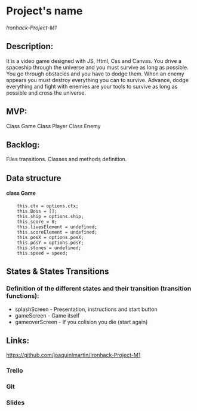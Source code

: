 # Project's name

*Ironhack-Project-M1*

## Description:
It is a video game designed with JS, Html, Css and Canvas. You drive a spaceship through the universe and you must survive as long as possible. You go through obstacles and you have to dodge them. When an enemy appears you must destroy everything you can to survive. Advance, dodge everything and fight with enemies are your tools to survive as long as possible and cross the universe.

## MVP:

Class Game
Class Player
Class Enemy

## Backlog:

Files transitions. Classes and methods definition.

## Data structure
#### class Game

```
    this.ctx = options.ctx;
    this.Boss = [];
    this.ship = options.ship;
    this.score = 0;
    this.livesElement = undefined;
    this.scoreElement = undefined;
    this.posX = options.posX;
    this.posY = options.posY;
    this.stones = undefined;
    this.speed = speed;
  ```

## States & States Transitions
### Definition of the different states and their transition (transition functions):

- splashScreen - Presentation, instructions and start button
- gameScreen - Game itself
- gameoverScreen - If you colision you die (start again)

## Links:

https://github.com/joaquinlmartin/Ironhack-Project-M1 

### Trello

### Git

### Slides 
